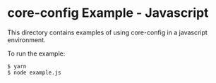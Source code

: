 # core-config Example - Javascript

This directory contains examples of using core-config in a javascript environment.

To run the example:

```shell
$ yarn
$ node example.js
```
